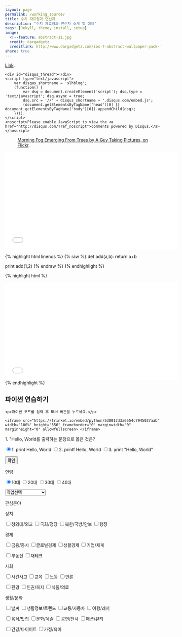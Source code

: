 ```yaml
---
layout: page
permalink: /working_source/
title: 수치 자료형과 연산자
description: "수치 자료형과 연산자 소개 및 예제"
tags: [Jekyll, theme, install, setup]
image:
  <!--feature: abstract-11.jpg
  credit: dargadgetz
  creditlink: http://www.dargadgetz.com/ios-7-abstract-wallpaper-pack-for-iphone-5-and-ipod-touch-retina/-->
share: true
---
```


<!-- 댓글 기능 -->
<html>
<body>
<a href="http://foo.com/bar.html#disqus_thread">Link</a>.

    <div id="disqus_thread"></div>
    <script type="text/javascript">
        var disqus_shortname = 'slhblog';
        (function() {
            var dsq = document.createElement('script'); dsq.type = 'text/javascript'; dsq.async = true;
            dsq.src = '//' + disqus_shortname + '.disqus.com/embed.js';
            (document.getElementsByTagName('head')[0] || document.getElementsByTagName('body')[0]).appendChild(dsq);
        })();
    </script>
    <noscript>Please enable JavaScript to view the <a href="http://disqus.com/?ref_noscript">comments powered by Disqus.</a></noscript>

</body>
</html>

<!-- 이미지 기능 -->
<figure>
	<a href="http://farm9.staticflickr.com/8426/7758832526_cc8f681e48_b.jpg"><img src="http://farm9.staticflickr.com/8426/7758832526_cc8f681e48_c.jpg" alt=""></a>
	<figcaption><a href="http://www.flickr.com/photos/80901381@N04/7758832526/" title="Morning Fog Emerging From Trees by A Guy Taking Pictures, on Flickr">Morning Fog Emerging From Trees by A Guy Taking Pictures, on Flickr</a>.</figcaption>
</figure>

<!-- 동영상 기능 -->
<iframe width="560" height="315" src="//www.youtube.com/embed/SU3kYxJmWuQ" frameborder="0"> </iframe>

<!-- 코드입력부 기능 -->
{% highlight html linenos %}
{% raw %}
def add(a,b):
  return a+b
  
print add(1,2)
{% endraw %}
{% endhighlight %}


<!-- 코드 출력부 기능 -->
{% highlight html %}
<iframe width="560" height="315" src="//www.youtube.com/embed/SU3kYxJmWuQ" frameborder="0"> </iframe>
{% endhighlight %}

<!-- 파이썬 코드 실행기  -->
<html>
<body>
    <h2>파이썬 연습하기</h2>

    <p>파이썬 코드를 입력 후 RUN 버튼을 누르세요.</p>

    <iframe src="https://trinket.io/embed/python/538012d3a6554c7945027aab" width="100%" height="356" frameborder="0" marginwidth="0" marginheight="0" allowfullscreen> </iframe>
</body>
</html>

<!-- 문제풀이 -->
<div class="page">
<div class="body">
<div class="main">

<html>

<body>
<SCRIPT> 
function func(){
 //checkbox_num=관심분야 체크박스 개수
 //sex=성별정보, age=나이정보, job=직업정보, info=관심분야 정보, user_info=나이, 성별, 직업, 관심분야 통합 정도
 
 var chk=document.fm.chk;
 
 for(i=0;i<chk.length;i++){
  if(chk[i].checked==true){
   if (i == 2 ) {
    //창 뜨게 하는거
    alert('\n\n정답입니다.'+ "\n"); }
   else {
    alert('\n\n틀렸습니다. 정답은 3번, print "Hello, World"'+ "\n"); }
   break;
  }
 }
 /*
 for(i=0;i<chkage.length;i++){
  if(chkage[i].checked==true){
   age=chkage[i].value;
   break;
  }
 }
 job = document.fm.job.options[document.fm.job.selectedIndex].text;
 
 //관심분야 체크박스들의 배열 생성 및 초기화
 var a=new Array();
 a[0]=document.fm.chk_info1;
 
 var info="";
 for(i=0;i<checkbox_num;i++){
  if(a[i].checked==true){
   info+=","+a[i].value;
  }
 }
 user_info=age+","+sex+","+job+info; 
 */
 
 
}
</script>

</head>
<form name="fm" method="get">
 <p> 1. "Hello, World를 출력하는 문장으로 옳은 것은? </p>
 <input type="radio" name="chk" value=1 checked="true">1. print Hello, World
 <input type="radio" name="chk" value=2>2. printf Hello, World
 <input type="radio" name="chk" value=3>3. print "Hello, World"
 <p></p>
 
  <p><form name="input" method="post" action="">
  <input type="button" value="확인" onClick="func()"></form></p>
 
 <p>연령</p>
 <input type="radio" name="chk_age" value="십대"checked="true">10대
 <input type="radio" name="chk_age" value="이십대">20대
 <input type="radio" name="chk_age" value="삼십대">30대
 <input type="radio" name="chk_age" value="사십대">40대
 <p></p>
 
 
 <select name="job" onChange="chg(this.selectedIndex)">
  <option value="">직업선택</option>
  <option value="관리">관리</option>
   s<option value="건설">건설</option>
  <option value="경비">경비</option>
  <option value="경영">경영/회계,사무</option>
  <option value="교육">교육/연구</option>
  <option value="금융">금융/보험</option>
  <option value="군인">군인</option>
  <option value="기계">기계</option>
  <option value="농림어업">농림어업</option>
  <option value="문화">문화/예술/방송</option>
  <option value="미용">미용,숙박,여행</option>
  <option value="법률">법률/경찰/소방/교도</option>
  <option value="보건">보건/의료</option>
  <option value="사회복지">사회복지/종교</option>
  <option value="섬유">섬유/의복</option>
  <option value="식품가공">식품가공</option>
  <option value="영업">영업/판매</option>
  <option value="운전">운전/운송</option>
  <option value="전기">전기/전자</option>
  <option value="인쇄">인쇄/목재/가구</option>
  <option value="화학">화학</option>
  <option value="학생">학생</option>
  <option value="대학생">대학(원)생</option>
  <option value="기타">기타</option>
 </select>
 
 
 
 <p>관심분야</p>
 <p>정치</p>
 <p>
  <input type="checkbox" name="chk_info1" value="청와대/외교">청와대/외교
  <input type="checkbox" name="chk_info2" value="국회/정당">국회/정당
  <input type="checkbox" name="chk_info3" value="북한/국방/안보">북한/국방/안보
  <input type="checkbox" name="chk_info4" value="행정">행정
 </p>
 <p>경제</p>
 <p>
  <input type="checkbox" name="chk_info5" value="금융/증시">금융/증시
  <input type="checkbox" name="chk_info6" value="글로벌경제">글로벌경제
  <input type="checkbox" name="chk_info7" value="생활경제">생활경제
  <input type="checkbox" name="chk_info8" value="기업">기업/재계
 </p>
 <p>
  <input type="checkbox" name="chk_info9" value="부동산">부동산
  <input type="checkbox" name="chk_info10" value="재테크">재테크
 </p>
 <p>사회</p>
 <p>
  <input type="checkbox" name="chk_info11" value="사건사고">사건사고
  <input type="checkbox" name="chk_info12" value="교육">교육
  <input type="checkbox" name="chk_info13" value="노동">노동
  <input type="checkbox" name="chk_info14" value="언론">언론
 </p>
 <p>
  <input type="checkbox" name="chk_info15" value="환경">환경
  <input type="checkbox" name="chk_info16" value="인권/복지">인권/복지
  <input type="checkbox" name="chk_info17" value="식품/의료">식품/의료
 </p>
 <p>생활/문화</p>
 <p>
  <input type="checkbox" name="chk_info18" value="날씨">날씨
  <input type="checkbox" name="chk_info19" value="생활정보/트렌드">생활정보/트렌드
  <input type="checkbox" name="chk_info20" value="교통/자동차">교통/자동차
  <input type="checkbox" name="chk_info21" value="여행/레저">여행/레저
 </p>
 <p>
  <input type="checkbox" name="chk_info22" value="음식/맛집">음식/맛집
  <input type="checkbox" name="chk_info23" value="문화/예술">문화/예술
  <input type="checkbox" name="chk_info24" value="공연/전시">공연/전시
  <input type="checkbox" name="chk_info25" value="패션/뷰티">패션/뷰티
 </p>
 <p>
  <input type="checkbox" name="chk_info26" value="건강/다이어트">건강/다이어트
  <input type="checkbox" name="chk_info27" value="가정/육아">가정/육아
 </p>


 </body>
</html>

</div>
</div>
</div>
<!-- 사지선다형 문제 끝 -->
